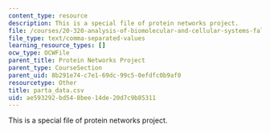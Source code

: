 ```yaml
---
content_type: resource
description: This is a special file of protein networks project.
file: /courses/20-320-analysis-of-biomolecular-and-cellular-systems-fall-2012/ae593292bd548bee14de20d7c9b85311_parta_data.csv
file_type: text/comma-separated-values
learning_resource_types: []
ocw_type: OCWFile
parent_title: Protein Networks Project
parent_type: CourseSection
parent_uid: 8b291e74-c7e1-69dc-99c5-0efdfc0b9af0
resourcetype: Other
title: parta_data.csv
uid: ae593292-bd54-8bee-14de-20d7c9b85311
---
```

This is a special file of protein networks project.

